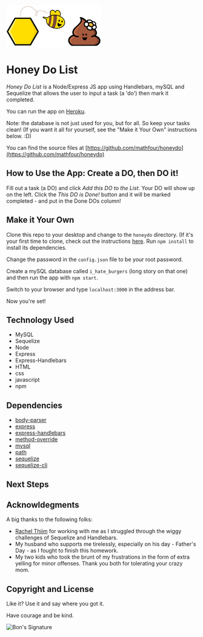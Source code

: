 ![HoneyDoListLogo_1](public/assets/images/HoneyDoListLogo_1.png)
# Honey Do List

*Honey Do List* is a Node/Express JS app using Handlebars, mySQL and Sequelize that allows the user to input a task (a 'do') then mark it completed.

You can run the app on [Heroku](https://tranquil-journey-54558.herokuapp.com/).

Note: the database is not just used for you, but for all. So keep your tasks clean! (If you want it all for yourself, see the "Make it Your Own" instructions below. :D)

 You can find the source files at [https://github.com/mathfour/honeydo](https://github.com/mathfour/honeydo)

## How to Use the App: Create a DO, then DO it!

Fill out a task (a DO) and click *Add this DO to the List*. Your DO will show up on the left. Click the *This DO is Done!* button and it will be marked completed - and put in the Done DOs column!

## Make it Your Own

Clone this repo to your desktop and change to the `honeydo` directory. (If it's your first time to clone, check out the instructions [here](https://help.github.com/articles/cloning-a-repository/). Run `npm install` to install its dependencies.

Change the password in the `config.json` file to be your root password.

Create a mySQL database called `i_hate_burgers` (long story on that one) and then run the app with `npm start`.

Switch to your browser and type `localhost:3000` in the address bar.

Now you're set!

## Technology Used

- MySQL
- Sequelize
- Node
- Express
- Express-Handlebars
- HTML
- css
- javascript
- npm

## Dependencies
- [body-parser](https://www.npmjs.com/package/body-parser)
- [express](https://www.npmjs.com/package/express)
- [express-handlebars](https://www.npmjs.com/package/express-handlebars)
- [method-override](https://www.npmjs.com/package/method-override)
- [mysql](https://www.npmjs.com/package/mysql)
- [path](https://www.npmjs.com/package/path)
- [sequelize](https://www.npmjs.com/package/sequelize)
- [sequelize-cli](https://www.npmjs.com/package/sequelize-cli)

## Next Steps




## Acknowldegments

A big thanks to the following folks:

 - [Rachel Thiim](https://github.com/rxtATX) for working with me as I struggled through the wiggy challenges of Sequelize and Handlebars.
 - My husband who supports me tirelessly, especially on his day - Father's Day - as I fought to finish this homework.
 - My two kids who took the brunt of my frustrations in the form of extra yelling for minor offenses. Thank you both for tolerating your crazy mom.

## Copyright and License

Like it? Use it and say where you got it.

Have courage and be kind.

![Bon's Signature](http://mathfour.com/wp-content/uploads/2015/06/SignatureBon.png "Bon Crowder")
